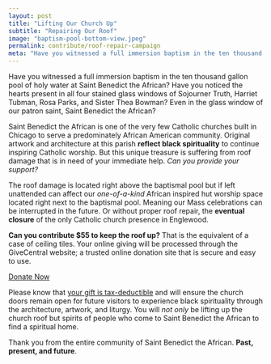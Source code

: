 ```yaml
---
layout: post
title: "Lifting Our Church Up"
subtitle: "Repairing Our Roof"
image: "baptism-pool-bottom-view.jpeg"
permalink: contribute/roof-repair-campaign
meta: "Have you witnessed a full immersion baptism in the ten thousand gallon pool of holy water at Saint Benedict the African? Have you noticed the hearts present in all four stained glass windows of Sojourner Truth, Harriet Tubman, Rosa Parks, and Sister Thea Bowman? Even in the glass window of our patron saint, Saint Benedict the African."
---
```

Have you witnessed a full immersion baptism in the ten thousand gallon pool of holy water at Saint Benedict the African? Have you noticed the hearts present in all four stained glass windows of Sojourner Truth, Harriet Tubman, Rosa Parks, and Sister Thea Bowman? Even in the glass window of our patron saint, Saint Benedict the African?

Saint Benedict the African is one of the very few Catholic churches built in Chicago to serve a predominately African American community. Original artwork and architecture at this parish **reflect black spirituality** to continue inspiring Catholic worship. But this unique treasure is suffering from roof damage that is in need of your immediate help. *Can you provide your support?*

The roof damage is located right above the baptismal pool but if left unattended can affect our *one-of-a-kind* African inspired hut worship space located right next to the baptismal pool. Meaning our Mass celebrations can be interrupted in the future. Or without proper roof repair, the **eventual closure** of the only Catholic church presence in Englewood.

**Can you contribute $55 to keep the roof up?** That is the equivalent of a case of ceiling tiles. Your online giving will be processed through the GiveCentral website; a trusted online donation site that is secure and easy to use. 

<div class="text-center bottom-buffer"><a href="https://www.givecentral.org/location/69/event/3436"  class="btn btn-primary btn-xl wow tada" target="_blank">Donate Now</a></div>


Please know that <u>your gift is tax-deductible</u> and will ensure the church doors remain open for future visitors to experience black spirituality through the architecture, artwork, and liturgy. You will *not only* be lifting up the church roof but spirits of people who come to Saint Benedict the African to find a spiritual home.

Thank you from the entire community of Saint Benedict the African. **Past, present, and future**.


